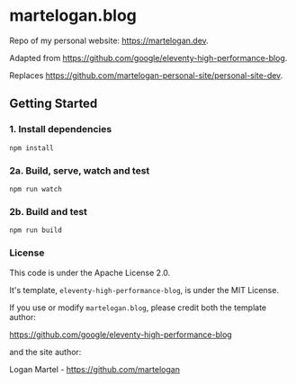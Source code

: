 # martelogan.blog

Repo of my personal website: https://martelogan.dev.

Adapted from https://github.com/google/eleventy-high-performance-blog.

Replaces https://github.com/martelogan-personal-site/personal-site-dev.

## Getting Started

### 1. Install dependencies

```
npm install
```

### 2a. Build, serve, watch and test

```
npm run watch
```

### 2b. Build and test

```
npm run build
```

### License

This code is under the Apache License 2.0.

It's template, `eleventy-high-performance-blog`, is under the MIT License.

If you use or modify `martelogan.blog`, please credit both the template author:

https://github.com/google/eleventy-high-performance-blog

and the site author:

Logan Martel - https://github.com/martelogan
